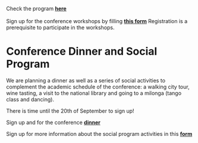 
Check the program **[here](https://www.conftool.pro/tei2024/sessions.php)**
<br/> 
<br/> 
Sign up for the conference workshops by filling **[this form](https://forms.gle/x9u3KwRQSqk5gajE8)** Registration is a prerequisite to participate in the workshops. 

# Conference Dinner and Social Program

We are planning a dinner as well as a series of social activities to complement the academic schedule of the conference: a walking city tour, wine tasting, a visit to the national library and going to a milonga (tango class and dancing).

There is time until the 20th of September to sign up!

Sign up and for the conference **[dinner](https://members.tei-c.org/event-5853644)**

Sign up for more information about the social program activities in this **[form](https://docs.google.com/forms/d/e/1FAIpQLScfLUDSrPs6072FqJ1-jg6uFyZb77Vu-rVCm4jJ3QwYCL_UXw/viewform)**

